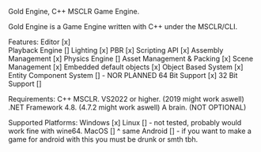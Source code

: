 Gold Engine, C++ MSCLR Game Engine.

Gold Engine is a Game Engine written with C++ under the MSCLR/CLI.

Features:
  Editor [x]</br>
  Playback Engine []
  Lighting [x]
  PBR [x]
  Scripting API [x]
  Assembly Management [x]
  Physics Engine []
  Asset Management & Packing [x]
  Scene Management [x]
  Embedded default objects [x]
  Object Based System [x]
  Entity Component System [] - NOR PLANNED
  64 Bit Support [x]
  32 Bit Support []

Requirements:
  C++ MSCLR.
  VS2022 or higher. (2019 might work aswell)
  .NET Framework 4.8. (4.7.2 might work aswell)
  A brain. (NOT OPTIONAL)

Supported Platforms:
    Windows [x]
    Linux [] - not tested, probably would work fine with wine64.
    MacOS [] ^ same
    Android [] - if you want to make a game for android with this you must be drunk or smth tbh.
